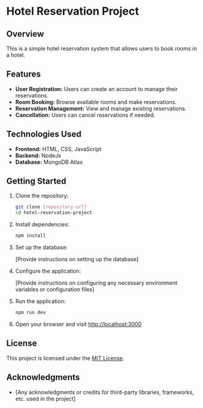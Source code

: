 # Hotel Reservation Project

## Overview

This is a simple hotel reservation system that allows users to book rooms in a hotel.

## Features

- **User Registration:** Users can create an account to manage their reservations.
- **Room Booking:** Browse available rooms and make reservations.
- **Reservation Management:** View and manage existing reservations.
- **Cancellation:** Users can cancel reservations if needed.

## Technologies Used

- **Frontend:** HTML, CSS, JavaScript
- **Backend:** NodeJs
- **Database:**  MongoDB Atlas

## Getting Started

1. Clone the repository:

    ```bash
    git clone [repository-url]
    cd hotel-reservation-project
    ```

2. Install dependencies:

    ```bash
    npm install
    ```

3. Set up the database:

    [Provide instructions on setting up the database]

4. Configure the application:

    [Provide instructions on configuring any necessary environment variables or configuration files]

5. Run the application:

    ```bash
    npm run dev
    ```

6. Open your browser and visit [http://localhost:3000](http://localhost:3000)


## License

This project is licensed under the [MIT License](LICENSE.md).

## Acknowledgments

- [Any acknowledgments or credits for third-party libraries, frameworks, etc. used in the project]

